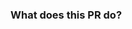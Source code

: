 <!-- Before submitting a PR, please:
1. read the guidelines for contributions https://github.com/eclipse/tm4e/blob/main/CONTRIBUTING.md
2. ensure you signed the Eclipse Contributor Agreement https://www.eclipse.org/projects/handbook/#contributing-eca
3. prefix the PR title with one of these semantic labels:
   - build:
   - ci:
   - chore:
   - docs:
   - fix:
   - feat:
   - refact:
   - revert:
   - perf:
   - style:
-->
### What does this PR do?
